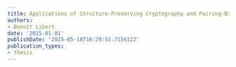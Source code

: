 ```yaml
---
title: Applications of Structure-Preserving Cryptography and Pairing-Based NIZK Proofs
authors:
- Benoît Libert
date: '2015-01-01'
publishDate: '2025-05-18T16:29:51.715612Z'
publication_types:
- thesis
---
```

